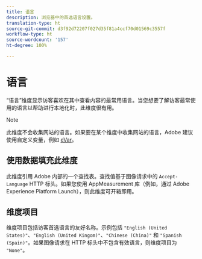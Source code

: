 ```yaml
---
title: 语言
description: 浏览器中的首选语言设置。
translation-type: ht
source-git-commit: d3f92d72207f027d35f81a4ccf70d01569c3557f
workflow-type: ht
source-wordcount: '157'
ht-degree: 100%

---
```



# 语言

“语言”维度显示访客喜欢在其中查看内容的最常用语言。当您想要了解访客最常使用的语言以帮助进行本地化时，此维度很有用。

>[!NOTE]
>
>此维度不会收集网站的语言。如果要在某个维度中收集网站的语言，Adobe 建议使用自定义变量，例如 [eVar](evar.md)。

## 使用数据填充此维度

此维度引用 Adobe 内部的一个查找表。查找值基于图像请求中的 `Accept-Language` HTTP 标头。如果您使用 AppMeasurement 库（例如，通过 Adobe Experience Platform Launch），则此维度可开箱即用。

## 维度项目

维度项目包括访客首选语言的友好名称。示例包括 `"English (United States)"`、`"English (United Kingom)"`、`"Chinese (China)"` 和 `"Spanish (Spain)"`。如果图像请求在 HTTP 标头中不包含有效语言，则维度项目为 `"None"`。
